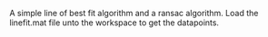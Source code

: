 A simple line of best fit algorithm and a ransac algorithm. Load the linefit.mat file unto the workspace to get the datapoints.
